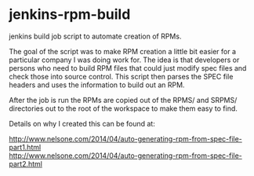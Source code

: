 jenkins-rpm-build
=================

jenkins build job script to automate creation of RPMs.


The goal of the script was to make RPM creation a little bit easier for a particular company I was doing work for.  The idea is that developers 
or persons who need to build RPM files that could just modify spec files and check those into source control.  This script then parses the SPEC file
headers and uses the information to build out an RPM.  

After the job is run the RPMs are copied out of the RPMS/ and SRPMS/ directories out to the root of the workspace to make them easy to find.


Details on why I created this can be found at:

http://www.nelsone.com/2014/04/auto-generating-rpm-from-spec-file-part1.html<br/>
http://www.nelsone.com/2014/04/auto-generating-rpm-from-spec-file-part2.html
